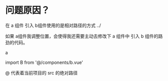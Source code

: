 # 问题原因？

在 a 组件 引入 b组件使用的是相对路径的方式 ../

如果 a组件我调整位置，会使得我还需要主动去修改下 a 组件中 引入 b 组件的路劲的代码。

a

  import B from '@/components/b.vue'

  @ 代表着当前项目的 src 的绝对路径
